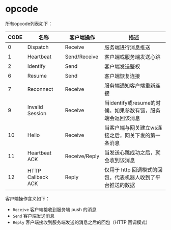 # opcode

所有opcode列表如下：

| CODE | 名称                | 客户端操作         | 描述                                   |
|------|-------------------|---------------|--------------------------------------|
| 0    | Dispatch          | Receive       | 服务端进行消息推送                            |
| 1    | Heartbeat         | Send/Receive  | 客户端或服务端发送心跳                          |
| 2    | Identify          | Send          | 客户端发送鉴权                              |
| 6    | Resume            | Send          | 客户端恢复连接                              |
| 7    | Reconnect         | Receive       | 服务端通知客户端重新连接                         |
| 9    | Invalid Session   | Receive       | 当identify或resume的时候，如果参数有错，服务端会返回该消息 |
| 10   | Hello             | Receive       | 当客户端与网关建立ws连接之后，网关下发的第一条消息           |
| 11   | Heartbeat ACK     | Receive/Reply | 当发送心跳成功之后，就会收到该消息                    |
| 12   | HTTP Callback ACK | Reply         | 仅用于 http 回调模式的回包，代表机器人收到了平台推送的数据     |

客户端操作含义如下：

- `Receive` 客户端接收到服务端 push 的消息
- `Send`  客户端发送消息
- `Reply` 客户端接收到服务端发送的消息之后的回包（HTTP 回调模式）
